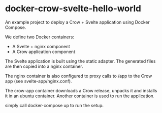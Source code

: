 # docker-crow-svelte-hello-world
An example project to deploy a Crow + Svelte application using Docker Compose.


We define two Docker containers:

  * A Svelte + nginx component
  * A Crow application component


The Svelte application is built using the static adapter.
The generated files are then copied into a nginx container.

The nginx container is also configured to proxy calls 
to /app to the Crow app (see svelte-app/nginx.conf).

The crow-app container downloads a Crow release, unpacks it
and installs it in an ubuntu container. Another container
is used to run the application.


simply call docker-compose up to run the setup.


